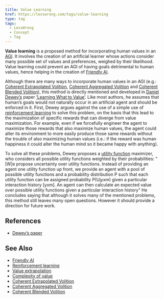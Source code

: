 ```yaml
---
title: Value Learning
href: https://lesswrong.com/tags/value-learning
type: tag
tags:
  - LessWrong
  - Concept
  - Tag
---
```


**Value learning** is a proposed method for incorporating human values in an [AGI](https://wiki.lesswrong.com/wiki/AGI). It involves the creation of an artificial learner whose actions consider many possible set of values and preferences, weighed by their likelihood. Value learning could prevent an AGI of having goals detrimental to human values, hence helping in the creation of [Friendly AI](https://wiki.lesswrong.com/wiki/Friendly_AI).

Although there are many ways to incorporate human values in an AGI (e.g.: [Coherent Extrapolated Volition](https://lessestwrong.com/tag/coherent-extrapolated-volition), [Coherent Aggregated Volition](https://lessestwrong.com/tag/coherent-aggregated-volition) and [Coherent Blended Volition](https://lessestwrong.com/tag/coherent-blended-volition)), this method is directly mentioned and developed in [Daniel Dewey’s](http://www.futuretech.ox.ac.uk/daniel-dewey) paper [‘Learning What to Value’](http://www.danieldewey.net/learning-what-to-value.pdf). Like most authors, he assumes that human’s goals would not naturally occur in an artificial agent and should be enforced in it. First, Dewey argues against the use of a simple use of [reinforcement learning](https://lessestwrong.com/tag/reinforcement-learning) to solve this problem, on the basis that this lead to the maximization of specific rewards that can diverge from value maximization. For example, even if we forcefully engineer the agent to maximize those rewards that also maximize human values, the agent could alter its environment to more easily produce those same rewards without the trouble of also maximizing human values (i.e.: if the reward was human happiness it could alter the human mind so it became happy with anything).

To solve all these problems, Dewey proposes a [utility function](https://lessestwrong.com/tag/utility-functions) maximizer, who considers all possible utility functions weighted by their probabilities: "\[W\]e propose uncertainty over utility functions. Instead of providing an agent one utility function up front, we provide an agent with a pool of possible utility functions and a probability distribution P such that each utility function can be assigned probability P(Ujyxm) given a particular interaction history \[yxm\]. An agent can then calculate an expected value over possible utility functions given a particular interaction history" He concludes saying that although it solves many of the mentioned problems, this method still leaves many open questions. However it should provide a direction for future work.

References
----------

*   [Dewey’s paper](http://www.danieldewey.net/learning-what-to-value.pdf)

See Also
--------

*   [Friendly AI](https://wiki.lesswrong.com/wiki/Friendly_AI)
*   [Reinforcement learning](https://lessestwrong.com/tag/reinforcement-learning)
*   [Value extrapolation](https://lessestwrong.com/tag/value-extrapolation)
*   [Complexity of value](https://lessestwrong.com/tag/complexity-of-value)
*   [Coherent Extrapolated Volition](https://lessestwrong.com/tag/coherent-extrapolated-volition)
*   [Coherent Aggregated Volition](https://lessestwrong.com/tag/coherent-aggregated-volition)
*   [Coherent Blended Volition](https://lessestwrong.com/tag/coherent-blended-volition)